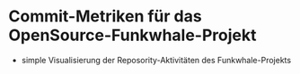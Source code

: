 # Commit-Metriken für das OpenSource-Funkwhale-Projekt

- simple Visualisierung der Reposority-Aktivitäten des Funkwhale-Projekts

